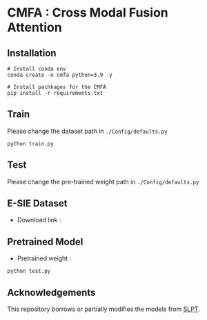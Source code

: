 # CMFA : Cross Modal Fusion Attention

## Installation
```
# Install conda env
conda create -n cmfa python=3.9 -y

# Install pachkages for the CMFA
pip install -r requirements.txt
```

## Train
Please change the dataset path in `./Config/defaults.py`
```
python train.py
```
## Test
Please change the pre-trained weight path in `./Config/defaults.py`

## E-SIE Dataset
- Download link :

## Pretrained Model
- Pretrained weight :

```
python test.py
```

## Acknowledgements
This repository borrows or partially modifies the models from [SLPT](https://github.com/Jiahao-UTS/SLPT_Training).